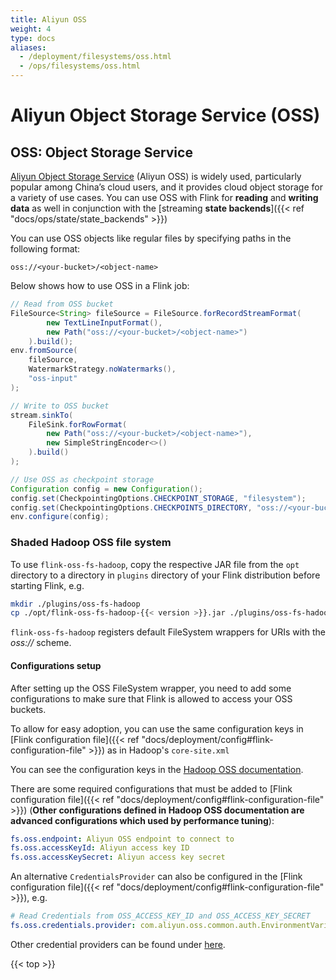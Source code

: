 ```yaml
---
title: Aliyun OSS
weight: 4
type: docs
aliases:
  - /deployment/filesystems/oss.html
  - /ops/filesystems/oss.html
---
```

<!--
Licensed to the Apache Software Foundation (ASF) under one
or more contributor license agreements.  See the NOTICE file
distributed with this work for additional information
regarding copyright ownership.  The ASF licenses this file
to you under the Apache License, Version 2.0 (the
"License"); you may not use this file except in compliance
with the License.  You may obtain a copy of the License at

  http://www.apache.org/licenses/LICENSE-2.0

Unless required by applicable law or agreed to in writing,
software distributed under the License is distributed on an
"AS IS" BASIS, WITHOUT WARRANTIES OR CONDITIONS OF ANY
KIND, either express or implied.  See the License for the
specific language governing permissions and limitations
under the License.
-->

# Aliyun Object Storage Service (OSS)

## OSS: Object Storage Service

[Aliyun Object Storage Service](https://www.aliyun.com/product/oss) (Aliyun OSS) is widely used, particularly popular among China’s cloud users, and it provides cloud object storage for a variety of use cases.
You can use OSS with Flink for **reading** and **writing data** as well in conjunction with the [streaming **state backends**]({{< ref "docs/ops/state/state_backends" >}})



You can use OSS objects like regular files by specifying paths in the following format:

```plain
oss://<your-bucket>/<object-name>
```

Below shows how to use OSS in a Flink job:

```java
// Read from OSS bucket
FileSource<String> fileSource = FileSource.forRecordStreamFormat(
        new TextLineInputFormat(),
        new Path("oss://<your-bucket>/<object-name>")
    ).build();
env.fromSource(
    fileSource,
    WatermarkStrategy.noWatermarks(),
    "oss-input"
);

// Write to OSS bucket
stream.sinkTo(
    FileSink.forRowFormat(
        new Path("oss://<your-bucket>/<object-name>"), 
        new SimpleStringEncoder<>()
    ).build()
);

// Use OSS as checkpoint storage
Configuration config = new Configuration();
config.set(CheckpointingOptions.CHECKPOINT_STORAGE, "filesystem");
config.set(CheckpointingOptions.CHECKPOINTS_DIRECTORY, "oss://<your-bucket>/<object-name>");
env.configure(config);
```

### Shaded Hadoop OSS file system

To use `flink-oss-fs-hadoop`, copy the respective JAR file from the `opt` directory to a directory in `plugins` directory of your Flink distribution before starting Flink, e.g.

```bash
mkdir ./plugins/oss-fs-hadoop
cp ./opt/flink-oss-fs-hadoop-{{< version >}}.jar ./plugins/oss-fs-hadoop/
```

`flink-oss-fs-hadoop` registers default FileSystem wrappers for URIs with the *oss://* scheme.

#### Configurations setup

After setting up the OSS FileSystem wrapper, you need to add some configurations to make sure that Flink is allowed to access your OSS buckets.

To allow for easy adoption, you can use the same configuration keys in [Flink configuration file]({{< ref "docs/deployment/config#flink-configuration-file" >}}) as in Hadoop's `core-site.xml`

You can see the configuration keys in the [Hadoop OSS documentation](http://hadoop.apache.org/docs/current/hadoop-aliyun/tools/hadoop-aliyun/index.html).

There are some required configurations that must be added to [Flink configuration file]({{< ref "docs/deployment/config#flink-configuration-file" >}}) (**Other configurations defined in Hadoop OSS documentation are advanced configurations which used by performance tuning**):

```yaml
fs.oss.endpoint: Aliyun OSS endpoint to connect to
fs.oss.accessKeyId: Aliyun access key ID
fs.oss.accessKeySecret: Aliyun access key secret
```

An alternative `CredentialsProvider` can also be configured in the [Flink configuration file]({{< ref "docs/deployment/config#flink-configuration-file" >}}), e.g. 
```yaml
# Read Credentials from OSS_ACCESS_KEY_ID and OSS_ACCESS_KEY_SECRET
fs.oss.credentials.provider: com.aliyun.oss.common.auth.EnvironmentVariableCredentialsProvider
```
Other credential providers can be found under [here](https://github.com/aliyun/aliyun-oss-java-sdk/tree/master/src/main/java/com/aliyun/oss/common/auth).

 

{{< top >}}
